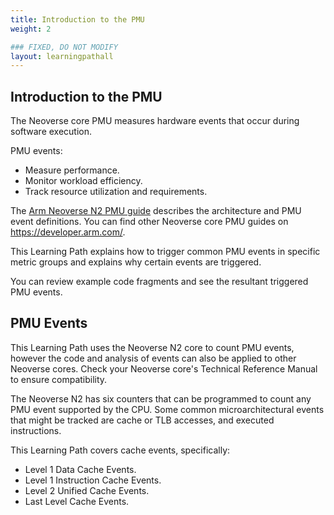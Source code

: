```yaml
---
title: Introduction to the PMU
weight: 2

### FIXED, DO NOT MODIFY
layout: learningpathall
---
```

## Introduction to the PMU
The Neoverse core PMU measures hardware events that occur during software execution. 

PMU events:

* Measure performance.
* Monitor workload efficiency.
* Track resource utilization and requirements. 

The [Arm Neoverse N2 PMU guide](https://developer.arm.com/documentation/PJDOC-466751330-590448/2-0/?lang=en) describes the architecture and PMU event definitions. You can find other Neoverse core PMU guides on https://developer.arm.com/. 

This Learning Path explains how to trigger common PMU events in specific metric groups and explains why certain events are triggered. 

You can review example code fragments and see the resultant triggered PMU events.

## PMU Events 

This Learning Path uses the Neoverse N2 core to count PMU events, however the code and analysis of events can also be applied to other Neoverse cores. Check your Neoverse core's Technical Reference Manual to ensure compatibility. 

The Neoverse N2 has six counters that can be programmed to count any PMU event supported by the CPU. Some common microarchitectural events that might be tracked are cache or TLB accesses, and executed instructions.

This Learning Path covers cache events, specifically:

* Level 1 Data Cache Events.
* Level 1 Instruction Cache Events.
* Level 2 Unified Cache Events.
* Last Level Cache Events.